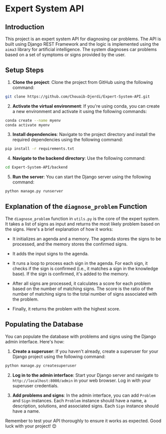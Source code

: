# Expert System API

## Introduction
This project is an expert system API for diagnosing car problems. The API is built using Django REST Framework and the logic is implemented using the `aima3` library for artificial intelligence. The system diagnoses car problems based on a set of symptoms or signs provided by the user.

## Setup Steps

1. **Clone the project**: Clone the project from GitHub using the following command:

```bash
git clone https://github.com/Chouaib-Djerdi/Expert-System-API.git
```

2. **Activate the virtual environment**: If you're using conda, you can create a new environment and activate it using the following commands:

```bash
conda create --name myenv
conda activate myenv
```

3. **Install dependencies**: Navigate to the project directory and install the required dependencies using the following command:

```bash
pip install -r requirements.txt
```

4. **Navigate to the backend directory**: Use the following command:

```bash
cd Expert-System-API/backend
```

5. **Run the server**: You can start the Django server using the following command:

```bash
python manage.py runserver
```

## Explanation of the `diagnose_problem` Function

The `diagnose_problem` function in `utils.py` is the core of the expert system. It takes a list of signs as input and returns the most likely problem based on the signs. Here's a brief explanation of how it works:

- It initializes an agenda and a memory. The agenda stores the signs to be processed, and the memory stores the confirmed signs.

- It adds the input signs to the agenda.

- It runs a loop to process each sign in the agenda. For each sign, it checks if the sign is confirmed (i.e., it matches a sign in the knowledge base). If the sign is confirmed, it's added to the memory.

- After all signs are processed, it calculates a score for each problem based on the number of matching signs. The score is the ratio of the number of matching signs to the total number of signs associated with the problem.

- Finally, it returns the problem with the highest score.

## Populating the Database

You can populate the database with problems and signs using the Django admin interface. Here's how:

1. **Create a superuser**: If you haven't already, create a superuser for your Django project using the following command:

```bash
python manage.py createsuperuser
```

2. **Log in to the admin interface**: Start your Django server and navigate to `http://localhost:8000/admin` in your web browser. Log in with your superuser credentials.

3. **Add problems and signs**: In the admin interface, you can add `Problem` and `Sign` instances. Each `Problem` instance should have a name, a description, solutions, and associated signs. Each `Sign` instance should have a name.

Remember to test your API thoroughly to ensure it works as expected. Good luck with your project! 😊
